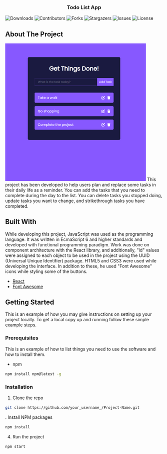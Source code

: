 <br/>
<p align="center">
  <h3 align="center">Todo List App</h3>

</p>

![Downloads](https://img.shields.io/github/downloads/FiratCanTas/todo-list-app/total) ![Contributors](https://img.shields.io/github/contributors/FiratCanTas/todo-list-app?color=dark-green) ![Forks](https://img.shields.io/github/forks/FiratCanTas/todo-list-app?style=social) ![Stargazers](https://img.shields.io/github/stars/FiratCanTas/todo-list-app?style=social) ![Issues](https://img.shields.io/github/issues/FiratCanTas/todo-list-app) ![License](https://img.shields.io/github/license/FiratCanTas/todo-list-app) 


## About The Project
<img src="img/ui.png" alt="resim açıklaması" width="450"/>
This project has been developed to help users plan and replace some tasks in their daily life as a reminder. You can add the tasks that you need to complete during the day to the list. You can delete tasks you stopped doing, update tasks you want to change, and strikethrough tasks you have completed.

## Built With

While developing this project, JavaScript was used as the programming language. It was written in EcmaScript 6 and higher standards and developed with functional programming paradigm. Work was done on component architecture with the React library, and additionally, "id" values were assigned to each object to be used in the project using the UUID (Universal Unique Identifier) package. HTML5 and CSS3 were used while developing the interface. In addition to these, he used "Font Awesome" icons while styling some of the buttons.

* [React](https://react.dev/)
* [Font Awesome](https://fontawesome.com/)

## Getting Started

This is an example of how you may give instructions on setting up your project locally.
To get a local copy up and running follow these simple example steps.

### Prerequisites

This is an example of how to list things you need to use the software and how to install them.

* npm

```sh
npm install npm@latest -g
```

### Installation

1. Clone the repo

```sh
git clone https://github.com/your_username_/Project-Name.git
```

. Install NPM packages

```sh
npm install
```

4. Run the project

```JS
npm start
```


